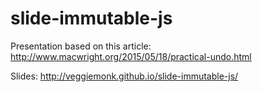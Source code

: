 # slide-immutable-js
Presentation based on this article: http://www.macwright.org/2015/05/18/practical-undo.html


Slides: http://veggiemonk.github.io/slide-immutable-js/

